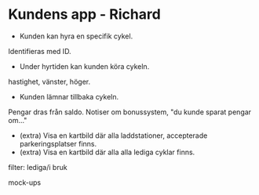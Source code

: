 # Kundens app - Richard

* Kunden kan hyra en specifik cykel.

Identifieras med ID.

* Under hyrtiden kan kunden köra cykeln.

hastighet, vänster, höger.

* Kunden lämnar tillbaka cykeln.

Pengar dras från saldo. Notiser om bonussystem, "du kunde sparat pengar om..."

* (extra) Visa en kartbild där alla laddstationer, accepterade parkeringsplatser finns.
* (extra) Visa en kartbild där alla alla lediga cyklar finns.

filter: lediga/i bruk

mock-ups


